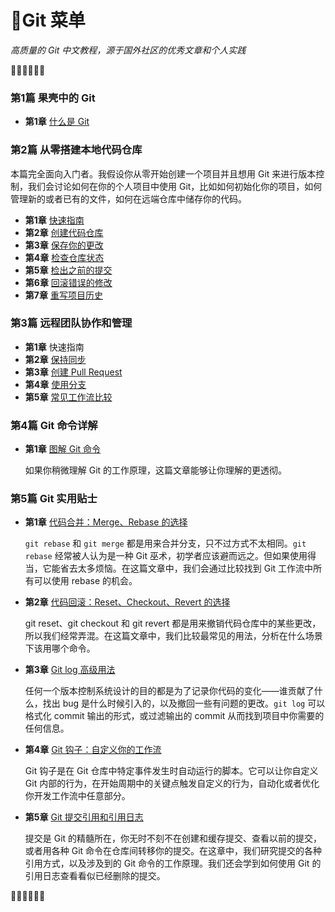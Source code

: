 # 🥡Git 菜单

 *高质量的 Git 中文教程，源于国外社区的优秀文章和个人实践*

🥢🥢🥢🥢🥢🥢

### 第1篇 果壳中的 Git

- **第1章** [什么是 Git](https://github.com/geeeeeeeeek/git-recipes/wiki/1.1-%E6%9E%9C%E5%A3%B3%E4%B8%AD%E7%9A%84-Git)

### 第2篇 从零搭建本地代码仓库

本篇完全面向入门者。我假设你从零开始创建一个项目并且想用 Git 来进行版本控制，我们会讨论如何在你的个人项目中使用 Git，比如如何初始化你的项目，如何管理新的或者已有的文件，如何在远端仓库中储存你的代码。

- **第1章** [快速指南](https://github.com/geeeeeeeeek/git-recipes/wiki/2.1-%E5%BF%AB%E9%80%9F%E6%8C%87%E5%8D%97)
- **第2章** [创建代码仓库](https://github.com/geeeeeeeeek/git-recipes/wiki/2.2-%E5%88%9B%E5%BB%BA%E4%BB%A3%E7%A0%81%E4%BB%93%E5%BA%93)
- **第3章** [保存你的更改](https://github.com/geeeeeeeeek/git-recipes/wiki/2.3-%E4%BF%9D%E5%AD%98%E4%BD%A0%E7%9A%84%E6%9B%B4%E6%94%B9)
- **第4章** [检查仓库状态](https://github.com/geeeeeeeeek/git-recipes/wiki/2.4-%E6%A3%80%E6%9F%A5%E4%BB%93%E5%BA%93%E7%8A%B6%E6%80%81)
- **第5章** [检出之前的提交](https://github.com/geeeeeeeeek/git-recipes/wiki/2.5-%E6%A3%80%E5%87%BA%E4%B9%8B%E5%89%8D%E7%9A%84%E6%8F%90%E4%BA%A4)
- **第6章** [回滚错误的修改](https://github.com/geeeeeeeeek/git-recipes/wiki/2.6-%E5%9B%9E%E6%BB%9A%E9%94%99%E8%AF%AF%E7%9A%84%E4%BF%AE%E6%94%B9)
- **第7章** [重写项目历史](https://github.com/geeeeeeeeek/git-recipes/wiki/2.7-%E9%87%8D%E5%86%99%E9%A1%B9%E7%9B%AE%E5%8E%86%E5%8F%B2)

### 第3篇 远程团队协作和管理

- **第1章** 快速指南
- **第2章** [保持同步](https://github.com/geeeeeeeeek/git-recipes/wiki/3.2-%E4%BF%9D%E6%8C%81%E5%90%8C%E6%AD%A5)
- **第3章** [创建 Pull Request](https://github.com/geeeeeeeeek/git-recipes/wiki/3.3-%E5%88%9B%E5%BB%BA-Pull-Request)
- **第4章** [使用分支](https://github.com/geeeeeeeeek/git-recipes/wiki/3.4-%E4%BD%BF%E7%94%A8%E5%88%86%E6%94%AF)
- **第5章** [常见工作流比较](https://github.com/geeeeeeeeek/git-recipes/wiki/3.5-%E5%B8%B8%E8%A7%81%E5%B7%A5%E4%BD%9C%E6%B5%81%E6%AF%94%E8%BE%83)

### 第4篇 Git 命令详解

- **第1章** [图解 Git 命令](https://github.com/geeeeeeeeek/git-recipes/wiki/4.1-%E5%9B%BE%E8%A7%A3-Git-%E5%91%BD%E4%BB%A4)

  如果你稍微理解 Git 的工作原理，这篇文章能够让你理解的更透彻。

### 第5篇 Git 实用贴士

- **第1章** [代码合并：Merge、Rebase 的选择](https://github.com/geeeeeeeeek/git-recipes/wiki/5.1-%E4%BB%A3%E7%A0%81%E5%90%88%E5%B9%B6%EF%BC%9AMerge%E3%80%81Rebase-%E7%9A%84%E9%80%89%E6%8B%A9)

  `git rebase` 和 `git merge` 都是用来合并分支，只不过方式不太相同。`git rebase` 经常被人认为是一种 Git 巫术，初学者应该避而远之。但如果使用得当，它能省去太多烦恼。在这篇文章中，我们会通过比较找到 Git 工作流中所有可以使用 rebase 的机会。

- **第2章** [代码回滚：Reset、Checkout、Revert 的选择](https://github.com/geeeeeeeeek/git-recipes/wiki/5.2-%E4%BB%A3%E7%A0%81%E5%9B%9E%E6%BB%9A%EF%BC%9AReset%E3%80%81Checkout%E3%80%81Revert-%E7%9A%84%E9%80%89%E6%8B%A9)

  git reset、git checkout 和 git revert 都是用来撤销代码仓库中的某些更改，所以我们经常弄混。在这篇文章中，我们比较最常见的用法，分析在什么场景下该用哪个命令。

- **第3章** [Git log 高级用法](https://github.com/geeeeeeeeek/git-recipes/wiki/5.3-Git-log-%E9%AB%98%E7%BA%A7%E7%94%A8%E6%B3%95)

  任何一个版本控制系统设计的目的都是为了记录你代码的变化——谁贡献了什么，找出 bug 是什么时候引入的，以及撤回一些有问题的更改。`git log` 可以格式化 commit 输出的形式，或过滤输出的 commit 从而找到项目中你需要的任何信息。

- **第4章** [Git 钩子：自定义你的工作流](https://github.com/geeeeeeeeek/git-recipes/wiki/5.4-Git-%E9%92%A9%E5%AD%90%EF%BC%9A%E8%87%AA%E5%AE%9A%E4%B9%89%E4%BD%A0%E7%9A%84%E5%B7%A5%E4%BD%9C%E6%B5%81)

  Git 钩子是在 Git 仓库中特定事件发生时自动运行的脚本。它可以让你自定义 Git 内部的行为，在开始周期中的关键点触发自定义的行为，自动化或者优化你开发工作流中任意部分。

- **第5章** [Git 提交引用和引用日志](https://github.com/geeeeeeeeek/git-recipes/wiki/5.5-Git-%E6%8F%90%E4%BA%A4%E5%BC%95%E7%94%A8%E5%92%8C%E5%BC%95%E7%94%A8%E6%97%A5%E5%BF%97)

  提交是 Git 的精髓所在，你无时不刻不在创建和缓存提交、查看以前的提交，或者用各种 Git 命令在仓库间转移你的提交。在这章中，我们研究提交的各种引用方式，以及涉及到的 Git 命令的工作原理。我们还会学到如何使用 Git 的引用日志查看看似已经删除的提交。

🥢🥢🥢🥢🥢🥢
